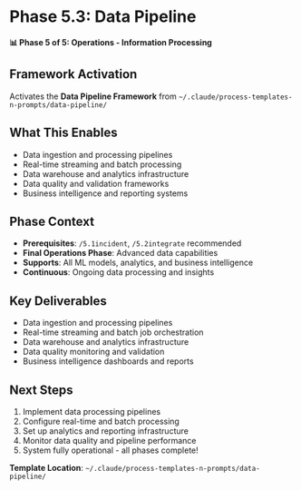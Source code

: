 # Phase 5.3: Data Pipeline

**📊 Phase 5 of 5: Operations - Information Processing**

## Framework Activation
Activates the **Data Pipeline Framework** from `~/.claude/process-templates-n-prompts/data-pipeline/`

## What This Enables
- Data ingestion and processing pipelines
- Real-time streaming and batch processing
- Data warehouse and analytics infrastructure
- Data quality and validation frameworks
- Business intelligence and reporting systems

## Phase Context
- **Prerequisites**: `/5.1incident`, `/5.2integrate` recommended
- **Final Operations Phase**: Advanced data capabilities
- **Supports**: All ML models, analytics, and business intelligence
- **Continuous**: Ongoing data processing and insights

## Key Deliverables
- Data ingestion and processing pipelines
- Real-time streaming and batch job orchestration
- Data warehouse and analytics infrastructure
- Data quality monitoring and validation
- Business intelligence dashboards and reports

## Next Steps
1. Implement data processing pipelines
2. Configure real-time and batch processing
3. Set up analytics and reporting infrastructure
4. Monitor data quality and pipeline performance
5. System fully operational - all phases complete!

**Template Location**: `~/.claude/process-templates-n-prompts/data-pipeline/`